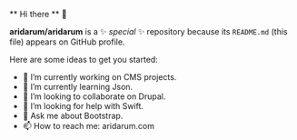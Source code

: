 ** Hi there ** 🌴

**aridarum/aridarum** is a ✨ _special_ ✨ repository because its `README.md` (this file) appears on GitHub profile.

Here are some ideas to get you started:

- 🔭 I’m currently working on CMS projects.
- 🌱 I’m currently learning Json.
- 🦕 I’m looking to collaborate on Drupal.
- 🤔 I’m looking for help with Swift.
- 💬 Ask me about Bootstrap.
- 📫 How to reach me: aridarum.com
